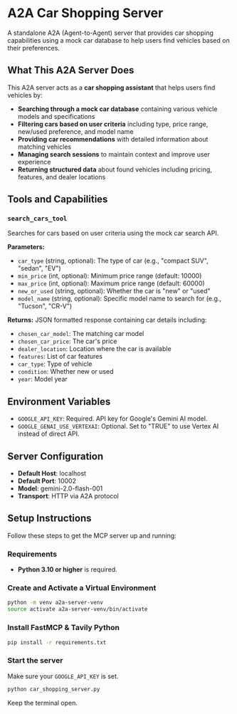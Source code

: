 # A2A Car Shopping Server

A standalone A2A (Agent-to-Agent) server that provides car shopping capabilities
using a mock car database to help users find vehicles based on their preferences.

## What This A2A Server Does

This A2A server acts as a **car shopping assistant** that helps users find vehicles by:

- **Searching through a mock car database** containing various vehicle models and specifications
- **Filtering cars based on user criteria** including type, price range, new/used preference, and model name
- **Providing car recommendations** with detailed information about matching vehicles
- **Managing search sessions** to maintain context and improve user experience
- **Returning structured data** about found vehicles including pricing, features, and dealer locations

## Tools and Capabilities

### `search_cars_tool`
Searches for cars based on user criteria using the mock car search API.

**Parameters:**
- `car_type` (string, optional): The type of car (e.g., "compact SUV", "sedan", "EV")
- `min_price` (int, optional): Minimum price range (default: 10000)
- `max_price` (int, optional): Maximum price range (default: 60000)
- `new_or_used` (string, optional): Whether the car is "new" or "used"
- `model_name` (string, optional): Specific model name to search for (e.g., "Tucson", "CR-V")

**Returns:**
JSON formatted response containing car details including:
- `chosen_car_model`: The matching car model
- `chosen_car_price`: The car's price
- `dealer_location`: Location where the car is available
- `features`: List of car features
- `car_type`: Type of vehicle
- `condition`: Whether new or used
- `year`: Model year

## Environment Variables

- `GOOGLE_API_KEY`: Required. API key for Google's Gemini AI model.
- `GOOGLE_GENAI_USE_VERTEXAI`: Optional. Set to "TRUE" to use Vertex AI instead of direct API.

## Server Configuration

- **Default Host**: localhost
- **Default Port**: 10002
- **Model**: gemini-2.0-flash-001
- **Transport**: HTTP via A2A protocol


## Setup Instructions

Follow these steps to get the MCP server up and running:

### Requirements

- **Python 3.10 or higher** is required.

### Create and Activate a Virtual Environment

```bash
python -m venv a2a-server-venv
source activate a2a-server-venv/bin/activate
```

### Install FastMCP & Tavily Python

```bash
pip install -r requirements.txt
```

### Start the server

Make sure your `GOOGLE_API_KEY` is set.

```bash
python car_shopping_server.py
```

Keep the terminal open.


